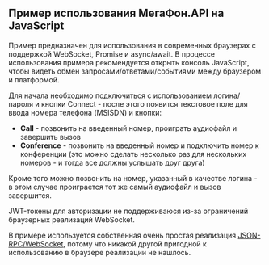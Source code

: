 Пример использования МегаФон.API на JavaScript
----------------------------------------------

Пример предназначен для использования в современных браузерах с поддержкой WebSocket, Promise и async/await. В процессе использования примера рекомендуется открыть консоль JavaScript, чтобы видеть обмен запросами/ответами/событиями между браузером и платформой.

Для начала необходимо подключиться с использованием логина/пароля и кнопки Connect - после этого появится текстовое поле для ввода номера телефона (MSISDN) и кнопки:

* **Call** - позвонить на введенный номер, проиграть аудиофайл и завершить вызов
* **Conference** - позвонить на введенный номер и подключить номер к конференции (это можно сделать несколько раз для нескольких номеров - и тогда все должны услышать друг друга)

Кроме того можно позвонить на номер, указанный в качестве логина - в этом случае проиграется тот же самый аудиофайл и вызов завершится.

JWT-токены для авторизации не поддерживаюся из-за ограничений браузерных реализаций WebSocket.

В примере используется собственная очень простая реализация [JSON-RPC/WebSocket](/jsonrpcws.js), потому что никакой другой пригодной к использованию в браузере реализации не нашлось. 